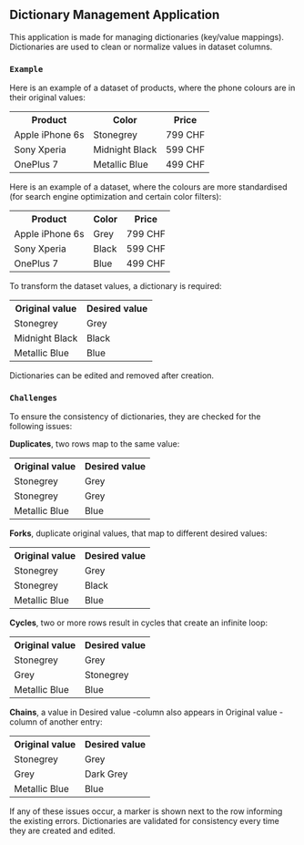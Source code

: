 ## Dictionary Management Application

This application is made for managing dictionaries (key/value mappings).
Dictionaries are used to clean or normalize values in dataset columns.

### `Example`

Here is an example of a dataset of products, where the phone colours are in their original values:

<table>
    <tr>
        <th>Product</th>
        <th>Color</th>
        <th>Price</th>
    </tr>
    <tr>
        <td>Apple iPhone 6s</td>
        <td>Stonegrey</td>
        <td>799 CHF</td>
    </tr>
    <tr>
        <td>Sony Xperia</td>
        <td>Midnight Black</td>
        <td>599 CHF</td>
    </tr>
    <tr>
        <td>OnePlus 7</td>
        <td>Metallic Blue</td>
        <td>499 CHF</td>
    </tr>
</table>

Here is an example of a dataset, where the colours are more standardised
(for search engine optimization and certain color filters):

<table>
    <tr>
        <th>Product</th>
        <th>Color</th>
        <th>Price</th>
    </tr>
    <tr>
        <td>Apple iPhone 6s</td>
        <td>Grey</td>
        <td>799 CHF</td>
    </tr>
    <tr>
        <td>Sony Xperia</td>
        <td>Black</td>
        <td>599 CHF</td>
    </tr>
    <tr>
        <td>OnePlus 7</td>
        <td>Blue</td>
        <td>499 CHF</td>
    </tr>
</table>

To transform the dataset values, a dictionary is required:

<table>
    <tr>
        <th>Original value</th>
        <th>Desired value</th>
    </tr>
    <tr>
        <td>Stonegrey</td>
        <td>Grey</td>
    </tr>
    <tr>
        <td>Midnight Black</td>
        <td>Black</td>
    </tr>
    <tr>
        <td>Metallic Blue</td>
        <td>Blue</td>
    </tr>
</table>

Dictionaries can be edited and removed after creation.

### `Challenges`

To ensure the consistency of dictionaries, they are checked for the
following issues:

<b>Duplicates</b>, two rows map to the same value:

<table>
    <tr>
        <th>Original value</th>
        <th>Desired value</th>
    </tr>
    <tr>
        <td>Stonegrey</td>
        <td>Grey</td>
    </tr>
    <tr>
        <td>Stonegrey</td>
        <td>Grey</td>
    </tr>
    <tr>
        <td>Metallic Blue</td>
        <td>Blue</td>
    </tr>
</table>

<b>Forks</b>, duplicate original values, that map to different desired values:

<table>
    <tr>
        <th>Original value</th>
        <th>Desired value</th>
    </tr>
    <tr>
        <td>Stonegrey</td>
        <td>Grey</td>
    </tr>
    <tr>
        <td>Stonegrey</td>
        <td>Black</td>
    </tr>
    <tr>
        <td>Metallic Blue</td>
        <td>Blue</td>
    </tr>
</table>

<b>Cycles</b>, two or more rows result in cycles that create an infinite loop:

<table>
    <tr>
        <th>Original value</th>
        <th>Desired value</th>
    </tr>
    <tr>
        <td>Stonegrey</td>
        <td>Grey</td>
    </tr>
    <tr>
        <td>Grey</td>
        <td>Stonegrey</td>
    </tr>
    <tr>
        <td>Metallic Blue</td>
        <td>Blue</td>
    </tr>
</table>

<b>Chains</b>, a value in Desired value -column also appears in Original value -column of another entry:

<table>
    <tr>
        <th>Original value</th>
        <th>Desired value</th>
    </tr>
    <tr>
        <td>Stonegrey</td>
        <td>Grey</td>
    </tr>
    <tr>
        <td>Grey</td>
        <td>Dark Grey</td>
    </tr>
    <tr>
        <td>Metallic Blue</td>
        <td>Blue</td>
    </tr>
</table>

If any of these issues occur, a marker is shown next to the row informing the existing errors.
Dictionaries are validated for consistency every time they are created and edited.
